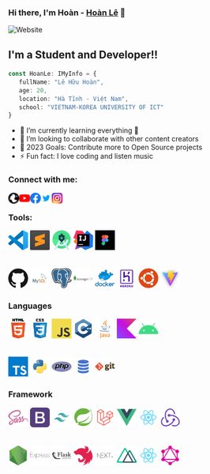 ### Hi there, I'm Hoàn - [Hoàn Lê][website] 👋 

![Website](https://readme-typing-svg.herokuapp.com/?width=800&lines=Student%20at%20%20Viet%20-%20Korea%20University%20of%20Information%20Communication%20Technology;%20Fullstack%20Web%20application%20developer,%20Mobile%20application%20developer)

## I'm a Student and Developer!!

```typescript
const HoanLe: IMyInfo = {
   fullName: "Lê Hữu Hoàn",
   age: 20,
   location: "Hà Tĩnh - Việt Nam",
   school: "VIETNAM-KOREA UNIVERSITY OF ICT"
}
```

- 🌱 I’m currently learning everything 🤣
- 👯 I’m looking to collaborate with other content creators
- 🥅 2023 Goals: Contribute more to Open Source projects
- ⚡ Fun fact: I love coding and listen music 

### Connect with me:

[<img align="left" alt="Hoanle.tk" width="22px" src="https://raw.githubusercontent.com/iconic/open-iconic/master/svg/globe.svg" />][website]
[<img align="left" alt="Hoàn Lê | YouTube" width="22px" src="https://github.com/github/explore/blob/main/topics/youtube/youtube.png" />][youtube]
[<img align="left" alt="Hoàn Lê | LinkedIn" width="22px" src="https://github.com/github/explore/blob/main/topics/facebook/facebook.png" />][facebook]
[<img align="left" alt="Hoàn Lê | Twitter" width="22px" src="https://github.com/github/explore/blob/main/topics/twitter/twitter.png" />][twitter]
[<img align="left" alt="Hoàn Lê | Instagram" width="22px" src="https://github.com/github/explore/blob/main/topics/instagram/instagram.png" />][instagram]

<br />

### Tools:

<img align="start" alt="Visual Studio" width="40px" src="https://raw.githubusercontent.com/github/explore/80688e429a7d4ef2fca1e82350fe8e3517d3494d/topics/visual-studio-code/visual-studio-code.png" />
<img align="start" alt="Sublime text" width="40px" src="https://raw.githubusercontent.com/github/explore/80688e429a7d4ef2fca1e82350fe8e3517d3494d/topics/sublime-text/sublime-text.png" />
<img align="start" alt="Android Studio" width="40px" src="https://github.com/github/explore/blob/main/topics/android-studio/android-studio.png" />
<img align="start" alt="intelLJ" width="40px" src="https://github.com/github/explore/blob/main/topics/intellij-idea/intellij-idea.png" />
<img align="start" alt="Figma" width="40px" src="https://github.com/github/explore/blob/main/topics/figma/figma.png" />
<br />
<br />
<br />
<img align="start" alt="GitHub" width="40px" src="https://raw.githubusercontent.com/github/explore/78df643247d429f6cc873026c0622819ad797942/topics/github/github.png" />
<img align="start" alt="MySQL" width="40px" src="https://github.com/github/explore/blob/main/topics/mysql/mysql.png" />
<img align="start" alt="" width="40px" src="https://github.com/github/explore/blob/main/topics/postgresql/postgresql.png" />
<img align="start" alt="" width="40px" src="https://github.com/github/explore/blob/main/topics/mongodb/mongodb.png" />
<img align="start" alt="Docker" width="40px" src="https://github.com/github/explore/blob/main/topics/docker/docker.png" />
<img align="start" alt="Heroku" width="40px" src="https://github.com/github/explore/blob/main/topics/heroku/heroku.png" />
<img align="start" alt="Heroku" width="40px" src="https://github.com/github/explore/blob/main/topics/ubuntu/ubuntu.png" />
<img align="start" alt="Vite" width="40px" src="https://github.com/github/explore/blob/main/topics/vite/vite.png" />
<br />

### Languages

<img align="start" alt="HTML5" width="40px" src="https://raw.githubusercontent.com/github/explore/80688e429a7d4ef2fca1e82350fe8e3517d3494d/topics/html/html.png" />
<img align="start" alt="CSS3" width="40px" src="https://raw.githubusercontent.com/github/explore/80688e429a7d4ef2fca1e82350fe8e3517d3494d/topics/css/css.png" />
<img align="start" alt="JavaScript" width="40px" src="https://raw.githubusercontent.com/github/explore/80688e429a7d4ef2fca1e82350fe8e3517d3494d/topics/javascript/javascript.png" />
<img align="start" alt="HTML5" width="40px" src="https://raw.githubusercontent.com/github/explore/80688e429a7d4ef2fca1e82350fe8e3517d3494d/topics/cpp/cpp.png" />
<img align="start" alt="Java" width="40px" src="https://github.com/github/explore/blob/main/topics/java/java.png" />
<img align="start" alt="Kotlin" width="40px" src="https://raw.githubusercontent.com/github/explore/80688e429a7d4ef2fca1e82350fe8e3517d3494d/topics/kotlin/kotlin.png" />
<img align="start" alt="Android" width="40px" src="https://github.com/github/explore/blob/main/topics/android/android.png" />
<br />
<br />
<br />
<img align="start" alt="" width="40px" src="https://github.com/github/explore/blob/main/topics/typescript/typescript.png" />
<img align="start" alt="Py thon" width="40px" src="https://raw.githubusercontent.com/github/explore/80688e429a7d4ef2fca1e82350fe8e3517d3494d/topics/python/python.png" />
<img align="start" alt="PHP" width="40px" src="https://raw.githubusercontent.com/github/explore/80688e429a7d4ef2fca1e82350fe8e3517d3494d/topics/php/php.png" />
<img align="start" alt="SQL" width="40px" src="https://raw.githubusercontent.com/github/explore/80688e429a7d4ef2fca1e82350fe8e3517d3494d/topics/sql/sql.png" />
<img align="start" alt="Git" width="40px" src="https://raw.githubusercontent.com/github/explore/80688e429a7d4ef2fca1e82350fe8e3517d3494d/topics/git/git.png" />

<br />

### Framework

<img align="start" alt="Sass" width="40px" src="https://github.com/github/explore/blob/main/topics/sass/sass.png" />
<img align="start" alt="Bootstrap" width="40px" src="https://github.com/github/explore/blob/main/topics/bootstrap/bootstrap.png" />
<img align="start" alt="Sass" width="40px" src="https://github.com/github/explore/blob/main/topics/tailwind/tailwind.png" />
<img align="start" alt="Spring" width="40px" src="https://github.com/github/explore/blob/main/topics/spring-boot/spring-boot.png" />
<img align="start" alt="Laravel" width="40px" src="https://raw.githubusercontent.com/github/explore/80688e429a7d4ef2fca1e82350fe8e3517d3494d/topics/laravel/laravel.png" />
<img align="start" alt="VueJs" width="40px" src="https://raw.githubusercontent.com/github/explore/80688e429a7d4ef2fca1e82350fe8e3517d3494d/topics/vue/vue.png" />
<img align="start" alt="React" width="40px" src="https://raw.githubusercontent.com/github/explore/80688e429a7d4ef2fca1e82350fe8e3517d3494d/topics/react/react.png" />
<img align="start" alt="Redux" width="40px" src="https://github.com/github/explore/blob/main/topics/redux/redux.png" />
<br />
<br />
<br />
<img align="start" alt="NodeJS" width="40px" src="https://github.com/github/explore/blob/main/topics/nodejs/nodejs.png" />
<img align="start" alt="" width="40px" src="https://github.com/github/explore/blob/main/topics/express/express.png" />
<img align="start" alt="Flask" width="40px" src="https://github.com/github/explore/blob/main/topics/flask/flask.png" />
<img align="start" alt="NestJs" width="40px" src="https://github.com/github/explore/blob/main/topics/nestjs/nestjs.png" />
<img align="start" alt="NextJs" width="40px" src="https://github.com/github/explore/blob/main/topics/nextjs/nextjs.png" />
<img align="start" alt="Graphql" width="40px" src="https://github.com/github/explore/blob/main/topics/nuxt/nuxt.png" />
<img align="start" alt="React-native" width="40px" src="https://github.com/github/explore/blob/main/topics/react-native/react-native.png" />
<img align="start" alt="Graphql" width="40px" src="https://github.com/github/explore/blob/main/topics/graphql/graphql.png" />
<br>
<br>

[messenger]: https://www.facebook.com/messages/t/100036070716996
[website]: https://hoanle.tk
[twitter]: https://twitter.com/hoanlehuu396
[youtube]: https://www.youtube.com/channel/UCm3jjrj_lvfsMzZYhn2FoHg
[instagram]: https://www.instagram.com/hoanle.396/
[facebook]: https://facebook.com//hoanle396

